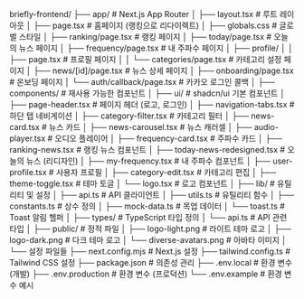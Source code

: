 briefly-frontend/
├── app/                          # Next.js App Router
│   ├── layout.tsx               # 루트 레이아웃
│   ├── page.tsx                 # 홈페이지 (랭킹으로 리다이렉트)
│   ├── globals.css              # 글로벌 스타일
│   ├── ranking/page.tsx         # 랭킹 페이지
│   ├── today/page.tsx           # 오늘의 뉴스 페이지
│   ├── frequency/page.tsx       # 내 주파수 페이지
│   ├── profile/
│   │   ├── page.tsx            # 프로필 페이지
│   │   └── categories/page.tsx  # 카테고리 설정 페이지
│   ├── news/[id]/page.tsx       # 뉴스 상세 페이지
│   ├── onboarding/page.tsx      # 온보딩 페이지
│   └── auth/callback/page.tsx   # 카카오 로그인 콜백
│
├── components/                   # 재사용 가능한 컴포넌트
│   ├── ui/                      # shadcn/ui 기본 컴포넌트
│   ├── page-header.tsx          # 페이지 헤더 (로고, 로그인)
│   ├── navigation-tabs.tsx      # 하단 탭 네비게이션
│   ├── category-filter.tsx      # 카테고리 필터
│   ├── news-card.tsx           # 뉴스 카드
│   ├── news-carousel.tsx       # 뉴스 캐러셀
│   ├── audio-player.tsx        # 오디오 플레이어
│   ├── frequency-card.tsx      # 주파수 카드
│   ├── ranking-news.tsx        # 랭킹 뉴스 컴포넌트
│   ├── today-news-redesigned.tsx # 오늘의 뉴스 (리디자인)
│   ├── my-frequency.tsx        # 내 주파수 컴포넌트
│   ├── user-profile.tsx        # 사용자 프로필
│   ├── category-edit.tsx       # 카테고리 편집
│   ├── theme-toggle.tsx        # 테마 토글
│   └── logo.tsx                # 로고 컴포넌트
│
├── lib/                         # 유틸리티 및 설정
│   ├── api.ts                  # API 클라이언트
│   ├── utils.ts                # 유틸리티 함수
│   ├── constants.ts            # 상수 정의
│   ├── mock-data.ts            # 목업 데이터
│   └── toast.ts                # Toast 알림 헬퍼
│
├── types/                       # TypeScript 타입 정의
│   └── api.ts                  # API 관련 타입
│
├── public/                      # 정적 파일
│   ├── logo-light.png          # 라이트 테마 로고
│   ├── logo-dark.png           # 다크 테마 로고
│   └── diverse-avatars.png     # 아바타 이미지
│
└── 설정 파일들
    ├── next.config.mjs         # Next.js 설정
    ├── tailwind.config.ts      # Tailwind CSS 설정
    ├── package.json            # 의존성 관리
    ├── .env.local              # 환경 변수 (개발)
    ├── .env.production         # 환경 변수 (프로덕션)
    └── .env.example            # 환경 변수 예시
